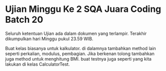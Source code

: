 # Ujian Minggu Ke 2 SQA Juara Coding Batch 20

Seluruh ketentuan Ujian ada dalam dokumen yang terlampir. Terakhir dikumpulkan hari Minggu pukul 23.59 WIB.


Buat kelas biasanya untuk kalkulator. di dalamnya tambahkan method lain seperti perkalian, modulus, pembagian. Jika berkenan tolong tambahkan juga method untuk menghitung BMI. buat testnya juga seperti yang kita lakukan di kelas CalculatorTest.